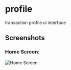 # profile
transaction profile ui interface
## Screenshots

### Home Screen:
![Home Screen](Screenshot_2025-05-21_22065.png)


